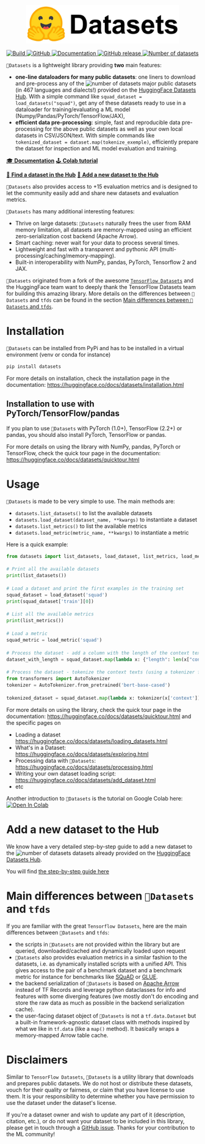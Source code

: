 <p align="center">
    <br>
    <img src="https://raw.githubusercontent.com/huggingface/datasets/master/docs/source/imgs/datasets_logo_name.jpg" width="400"/>
    <br>
<p>
<p align="center">
    <a href="https://circleci.com/gh/huggingface/datasets">
        <img alt="Build" src="https://img.shields.io/circleci/build/github/huggingface/datasets/master">
    </a>
    <a href="https://github.com/huggingface/datasets/blob/master/LICENSE">
        <img alt="GitHub" src="https://img.shields.io/github/license/huggingface/datasets.svg?color=blue">
    </a>
    <a href="https://huggingface.co/docs/datasets/index.html">
        <img alt="Documentation" src="https://img.shields.io/website/http/huggingface.co/docs/datasets/index.html.svg?down_color=red&down_message=offline&up_message=online">
    </a>
    <a href="https://github.com/huggingface/datasets/releases">
        <img alt="GitHub release" src="https://img.shields.io/github/release/huggingface/datasets.svg">
    </a>
    <a href="https://huggingface.co/datasets/">
        <img alt="Number of datasets" src="https://img.shields.io/endpoint?url=https://huggingface.co/api/shields/datasets&color=brightgreen">
    </a>
</p>

`🤗Datasets` is a lightweight library providing **two** main features:

- **one-line dataloaders for many public datasets**: one liners to download and pre-process any of the ![number of datasets](https://img.shields.io/endpoint?url=https://huggingface.co/api/shields/datasets&color=brightgreen) major public datasets (in 467 languages and dialects!) provided on the [HuggingFace Datasets Hub](https://huggingface.co/datasets). With a simple command like `squad_dataset = load_datasets("squad")`, get any of these datasets ready to use in a dataloader for training/evaluating a ML model (Numpy/Pandas/PyTorch/TensorFlow/JAX),
- **efficient data pre-processing**: simple, fast and reproducible data pre-processing for the above public datasets as well as your own local datasets in CSV/JSON/text. With simple commands like `tokenized_dataset = dataset.map(tokenize_exemple)`, efficiently prepare the dataset for inspection and ML model evaluation and training.

[🎓 **Documentation**](https://huggingface.co/docs/datasets/) [🕹 **Colab tutorial**](https://colab.research.google.com/github/huggingface/datasets/blob/master/notebooks/Overview.ipynb)

[🔎 **Find a dataset in the Hub**](https://huggingface.co/datasets) [🌟 **Add a new dataset to the Hub**](https://github.com/huggingface/datasets/blob/master/ADD_NEW_DATASET.md)

`🤗Datasets` also provides access to +15 evaluation metrics and is designed to let the community easily add and share new datasets and evaluation metrics. 

`🤗Datasets` has many additional interesting features:
- Thrive on large datasets: `🤗Datasets` naturally frees the user from RAM memory limitation, all datasets are memory-mapped using an efficient zero-serialization cost backend (Apache Arrow).
- Smart caching: never wait for your data to process several times.
- Lightweight and fast with a transparent and pythonic API (multi-processing/caching/memory-mapping).
- Built-in interoperability with NumPy, pandas, PyTorch, Tensorflow 2 and JAX.

`🤗Datasets` originated from a fork of the awesome [`TensorFlow Datasets`](https://github.com/tensorflow/datasets) and the HuggingFace team want to deeply thank the TensorFlow Datasets team for building this amazing library. More details on the differences between `🤗Datasets` and `tfds` can be found in the section [Main differences between `🤗Datasets` and `tfds`](#main-differences-between-datasets-and-tfds).

# Installation

`🤗Datasets` can be installed from PyPi and has to be installed in a virtual environment (venv or conda for instance)

```bash
pip install datasets
```

For more details on installation, check the installation page in the documentation: https://huggingface.co/docs/datasets/installation.html

## Installation to use with PyTorch/TensorFlow/pandas

If you plan to use `🤗Datasets` with PyTorch (1.0+), TensorFlow (2.2+) or pandas, you should also install PyTorch, TensorFlow or pandas.

For more details on using the library with NumPy, pandas, PyTorch or TensorFlow, check the quick tour page in the documentation: https://huggingface.co/docs/datasets/quicktour.html

# Usage

`🤗Datasets` is made to be very simple to use. The main methods are:

- `datasets.list_datasets()` to list the available datasets
- `datasets.load_dataset(dataset_name, **kwargs)` to instantiate a dataset
- `datasets.list_metrics()` to list the available metrics
- `datasets.load_metric(metric_name, **kwargs)` to instantiate a metric

Here is a quick example:

```python
from datasets import list_datasets, load_dataset, list_metrics, load_metric

# Print all the available datasets
print(list_datasets())

# Load a dataset and print the first examples in the training set
squad_dataset = load_dataset('squad')
print(squad_dataset['train'][0])

# List all the available metrics
print(list_metrics())

# Load a metric
squad_metric = load_metric('squad')

# Process the dataset - add a column with the length of the context texts
dataset_with_length = squad_dataset.map(lambda x: {"length": len(x["context"])})

# Process the dataset - tokenize the context texts (using a tokenizer from the 🤗 transformers library)
from transformers import AutoTokenizer
tokenizer = AutoTokenizer.from_pretrained('bert-base-cased')

tokenized_dataset = squad_dataset.map(lambda x: tokenizer(x['context']), batched=True)
```

For more details on using the library, check the quick tour page in the documentation: https://huggingface.co/docs/datasets/quicktour.html and the specific pages on

- Loading a dataset https://huggingface.co/docs/datasets/loading_datasets.html
- What's in a Dataset: https://huggingface.co/docs/datasets/exploring.html
- Processing data with `🤗Datasets`: https://huggingface.co/docs/datasets/processing.html
- Writing your own dataset loading script: https://huggingface.co/docs/datasets/add_dataset.html
- etc

Another introduction to `🤗Datasets` is the tutorial on Google Colab here:
[![Open In Colab](https://colab.research.google.com/assets/colab-badge.svg)](https://colab.research.google.com/github/huggingface/datasets/blob/master/notebooks/Overview.ipynb)

# Add a new dataset to the Hub

We know have a very detailed step-by-step guide to add a new dataset to the ![number of datasets](https://img.shields.io/endpoint?url=https://huggingface.co/api/shields/datasets&color=brightgreen) datasets already provided on the [HuggingFace Datasets Hub](https://huggingface.co/datasets).

You will find [the step-by-step guide here](https://github.com/huggingface/datasets/blob/master/ADD_NEW_DATASET.md)

# Main differences between `🤗Datasets` and `tfds`

If you are familiar with the great `Tensorflow Datasets`, here are the main differences between `🤗Datasets` and `tfds`:
- the scripts in `🤗Datasets` are not provided within the library but are queried, downloaded/cached and dynamically loaded upon request
- `🤗Datasets` also provides evaluation metrics in a similar fashion to the datasets, i.e. as dynamically installed scripts with a unified API. This gives access to the pair of a benchmark dataset and a benchmark metric for instance for benchmarks like [SQuAD](https://rajpurkar.github.io/SQuAD-explorer/) or [GLUE](https://gluebenchmark.com/).
- the backend serialization of `🤗Datasets` is based on [Apache Arrow](https://arrow.apache.org/) instead of TF Records and leverage python dataclasses for info and features with some diverging features (we mostly don't do encoding and store the raw data as much as possible in the backend serialization cache).
- the user-facing dataset object of `🤗Datasets` is not a `tf.data.Dataset` but a built-in framework-agnostic dataset class with methods inspired by what we like in `tf.data` (like a `map()` method). It basically wraps a memory-mapped Arrow table cache.

# Disclaimers

Similar to `TensorFlow Datasets`, `🤗Datasets` is a utility library that downloads and prepares public datasets. We do not host or distribute these datasets, vouch for their quality or fairness, or claim that you have license to use them. It is your responsibility to determine whether you have permission to use the dataset under the dataset's license.

If you're a dataset owner and wish to update any part of it (description, citation, etc.), or do not want your dataset to be included in this library, please get in touch through a [GitHub issue](https://github.com/huggingface/datasets/issues/new). Thanks for your contribution to the ML community!
